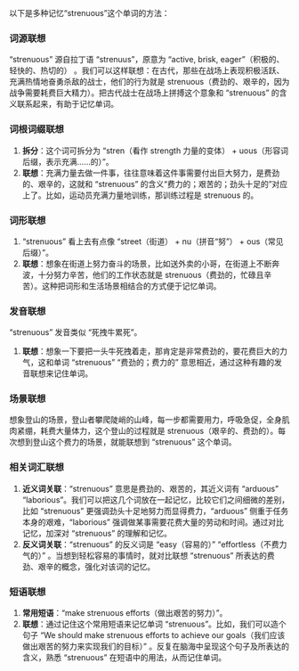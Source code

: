 以下是多种记忆“strenuous”这个单词的方法：

### 词源联想
“strenuous” 源自拉丁语 “strenuus”，原意为 “active, brisk, eager”（积极的、轻快的、热切的） 。我们可以这样联想：在古代，那些在战场上表现积极活跃、充满热情地奋勇杀敌的战士，他们的行为就是 strenuous（费劲的、艰辛的，因为战争需要耗费巨大精力）。把古代战士在战场上拼搏这个意象和 “strenuous” 的含义联系起来，有助于记忆单词。

### 词根词缀联想
1. **拆分**：这个词可拆分为 “stren（看作 strength 力量的变体） + uous（形容词后缀，表示充满……的）”。
2. **联想**：充满力量去做一件事，往往意味着这件事需要付出巨大努力，是费劲的、艰辛的，这就和 “strenuous” 的含义“费力的；艰苦的；劲头十足的”对应上了。比如，运动员充满力量地训练，那训练过程是 strenuous 的。

### 词形联想
1. “strenuous” 看上去有点像 “street（街道） + nu（拼音“努”） + ous（常见后缀）”。
2. **联想**：想象在街道上努力奋斗的场景，比如送外卖的小哥，在街道上不断奔波，十分努力辛苦，他们的工作状态就是 strenuous（费劲的，忙碌且辛苦）。这种把词形和生活场景相结合的方式便于记忆单词。

### 发音联想
“strenuous” 发音类似 “死拽牛累死”。
1. **联想**：想象一下要把一头牛死拽着走，那肯定是非常费劲的，要花费巨大的力气，这和单词 “strenuous” “费劲的；费力的” 意思相近，通过这种有趣的发音联想来记住单词。

### 场景联想
想象登山的场景，登山者攀爬陡峭的山峰，每一步都需要用力，呼吸急促，全身肌肉紧绷，耗费大量体力，这个登山的过程就是 strenuous（艰辛的、费劲的）。每次想到登山这个费力的场景，就能联想到 “strenuous” 这个单词。

### 相关词汇联想
1. **近义词关联**：“strenuous” 意思是费劲的、艰苦的，其近义词有 “arduous” “laborious”。我们可以把这几个词放在一起记忆，比较它们之间细微的差别，比如 “strenuous” 更强调劲头十足地努力而显得费力，“arduous” 侧重于任务本身的艰难，“laborious” 强调做某事需要花费大量的劳动和时间。通过对比记忆，加深对 “strenuous” 的理解和记忆。
2. **反义词关联**：“strenuous” 的反义词是 “easy（容易的）” “effortless（不费力气的）” 。当想到轻松容易的事情时，就对比联想 “strenuous” 所表达的费劲、艰辛的概念，强化对该词的记忆。

### 短语联想
1. **常用短语**：“make strenuous efforts（做出艰苦的努力）”。
2. **联想**：通过记住这个常用短语来记忆单词 “strenuous”。比如，我们可以造个句子 “We should make strenuous efforts to achieve our goals（我们应该做出艰苦的努力来实现我们的目标）” 。反复在脑海中呈现这个句子及所表达的含义，熟悉 “strenuous” 在短语中的用法，从而记住单词。 